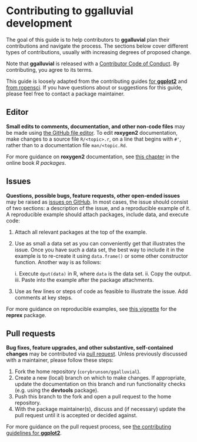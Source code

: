 # Contributing to **ggalluvial** development

The goal of this guide is to help contributors to **ggalluvial** plan their contributions and navigate the process. The sections below cover different types of contributions, usually with increasing degrees of proposed change.

Note that **ggalluvial** is released with a [Contributor Code of Conduct](CODE_OF_CONDUCT.md). By contributing, you agree to its terms.

This guide is loosely adapted from the contributing guides [for **ggplot2**](https://github.com/tidyverse/ggplot2/blob/master/CONTRIBUTING.md) and [from ropensci](https://github.com/ropensci/dotgithubfiles/blob/master/dotgithub/CONTRIBUTING.md).
If you have questions about or suggestions for this guide, please feel free to contact a package maintainer.

## Editor

**Small edits to comments, documentation, and other non-code files** may be made using [the GitHub file editor](https://help.github.com/en/github/managing-files-in-a-repository/editing-files-in-your-repository). To edit **roxygen2** documentation, make changes to a source file `R/<topic>.r`, on a line that begins with `#'`, rather than to a documentation file `man/<topic.Rd`.

For more guidance on **roxygen2** documentation, see [this chapter](http://r-pkgs.had.co.nz/man.html) in the online book _R packages_.

## Issues

**Questions, possible bugs, feature requests, other open-ended issues** may be raised as [issues on GitHub](https://help.github.com/en/github/managing-your-work-on-github/creating-an-issue). In most cases, the issue should consist of two sections: a description of the issue, and a reproducible example of it. A reproducible example should attach packages, include data, and execute code:

1. Attach all relevant packages at the top of the example.
2. Use as small a data set as you can conveniently get that illustrates the issue. Once you have such a data set, the best way to include it in the example is to re-create it using `data.frame()` or some other constructor function. Another way is as follows:

    i. Execute `dput(data)` in R, where `data` is the data set.
    ii. Copy the output.
    iii. Paste into the example after the package attachments.

3. Use as few lines or steps of code as feasible to illustrate the issue. Add comments at key steps.

For more guidance on reproducible examples, see [this vignette](https://reprex.tidyverse.org/articles/reprex-dos-and-donts.html) for the **reprex** package.

## Pull requests

**Bug fixes, feature upgrades, and other substantive, self-contained changes** may be contributed via [pull request](https://help.github.com/en/github/collaborating-with-issues-and-pull-requests/about-pull-requests). Unless previously discussed with a maintainer, please follow these steps:

1. Fork the home repository (`corybrunson/ggalluvial`).
2. Create a new (local) branch on which to make changes. If appropriate, update the documentation on this branch and run functionality checks (e.g. using the **devtools** package).
3. Push this branch to the fork and open a pull request to the home repository.
4. With the package maintainer(s), discuss and (if necessary) update the pull request until it is accepted or decided against.

For more guidance on the pull request process, see [the contributing guidelines for **ggplot2**](https://github.com/tidyverse/ggplot2/blob/master/CONTRIBUTING.md).

